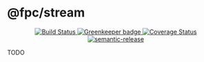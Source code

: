 # @fpc/stream

<div align="center">
  <a href="https://travis-ci.org/fpc-js/stream" target="_blank">
    <img src="https://travis-ci.org/fpc-js/stream.svg?branch=master" alt="Build Status">
  </a>
  <a href="https://greenkeeper.io/" target="_blank">
    <img src="https://badges.greenkeeper.io/fpc-js/stream.svg" alt="Greenkeeper badge">
  </a>
  <a href="https://coveralls.io/github/fpc-js/stream?branch=master" target="_blank">
    <img src="https://coveralls.io/repos/github/fpc-js/stream/badge.svg?branch=master" alt="Coverage Status">
  </a>
  <a href="https://github.com/semantic-release/semantic-release" target="_blank">
    <img src="https://img.shields.io/badge/%20%20%F0%9F%93%A6%F0%9F%9A%80-semantic--release-e10079.svg" alt="semantic-release">
  </a>
</div>

TODO
